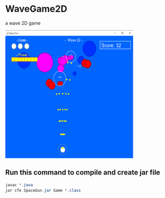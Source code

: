 # WaveGame2D
a wave 2D game

<img width="400" height="400" src="https://raw.githubusercontent.com/alikamal1/SimpleGame2D/master/screenshot.PNG">

## Run this command to compile and create jar file
```java
javac *.java
jar cfe SpaceGun.jar Game *.class
```
